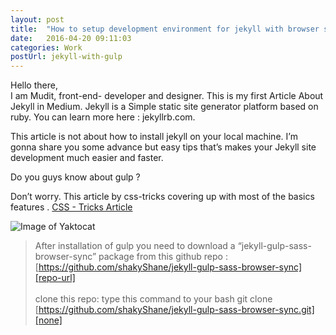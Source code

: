 ```yaml
---
layout: post
title:  "How to setup development environment for jekyll with browser sync"
date:   2016-04-20 09:11:03
categories: Work
postUrl: jekyll-with-gulp
---
```


Hello there,<br />
I am Mudit, front-end- developer and designer. This is my first Article About Jekyll in Medium. Jekyll is a Simple static site generator platform based on ruby. You can learn more here : jekyllrb.com.

This article is not about how to install jekyll on your local machine. I’m gonna share you some advance but easy tips that’s makes your Jekyll site development much easier and faster.

Do you guys know about gulp ?

Don’t worry. This article by css-tricks covering up with most of the basics features .
[ CSS - Tricks Article ][css-tricks]

![Image of Yaktocat](https://cdn-images-1.medium.com/max/1100/1*BhKLerYwVqd5j1ijfLgB_g.jpeg)


>After installation of gulp you need to download a “jekyll-gulp-sass-browser-sync” package from this github repo :
[https://github.com/shakyShane/jekyll-gulp-sass-browser-sync][repo-url]
<br><br>
clone this repo: type this command to your bash
git clone [https://github.com/shakyShane/jekyll-gulp-sass-browser-sync.git][none]


<!-- 
Jekyll also offers powerful support for code snippets:

Check out the [Jekyll docs][jekyll] for more info on how to get the most out of Jekyll. File all bugs/feature requests at [Jekyll's GitHub repo][jekyll-gh]. -->

[jekyll-gh]: https://github.com/mojombo/jekyll
[jekyll]:    http://jekyllrb.com
[css-tricks]: https://css-tricks.com/gulp-for-beginners/ 
[repo-url]: https://github.com/shakyShane/jekyll-gulp-sass-browser-sync
[none]: javascript:void(0)